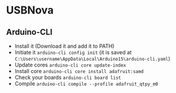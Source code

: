 # USBNova

## Arduino-CLI
* Install it (Download it and add it to PATH)
* Initiate it `arduino-cli config init` (it is saved at `C:\Users\username\AppData\Local\Arduino15\arduino-cli.yaml`)
* Update cores `arduino-cli core update-index`
* Install core `arduino-cli core install adafruit:samd`
* Check your boards `arduino-cli board list`
* Compile `arduino-cli compile --profile adafruit_qtpy_m0`